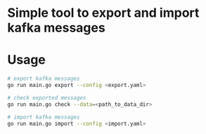 # Simple tool to export and import kafka messages

# Usage

```bash
# export kafka messages
go run main.go export --config <export.yaml>

# check exported messages
go run main.go check --data=<path_to_data_dir>

# import kafka messages
go run main.go import --config <import.yaml>
```